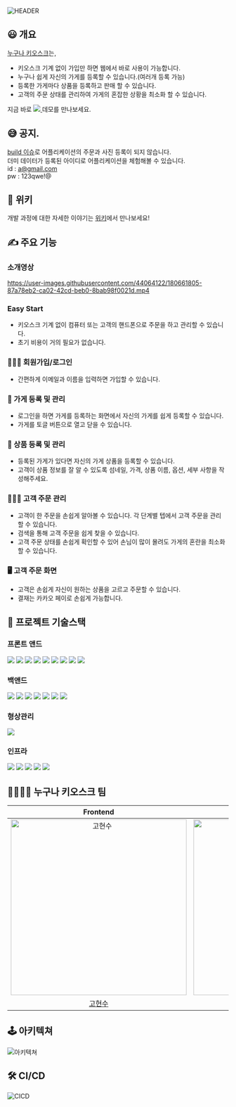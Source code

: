 ![HEADER](https://user-images.githubusercontent.com/44064122/180398132-4a3d6328-f638-4d82-b4ab-22b1ae069af9.png)

## 😃 개요

[누구나 키오스크](https://www.everyonekiosk.com)는,

- 키오스크 기계 없이 가입만 하면 웹에서 바로 사용이 가능합니다.
- 누구나 쉽게 자신의 가게를 등록할 수 있습니다.(여러개 등록 가능)
- 등록한 가게마다 상품을 등록하고 판매 할 수 있습니다.
- 고객의 주문 상태를 관리하여 가게의 혼잡한 상황을 최소화 할 수 있습니다.

지금 바로
<a href="https://www.everyonekiosk.com">
<img src="https://img.shields.io/badge/누구나 키오스크-61DAFB?style=for-the-badge&logoColor=white" />
</a> 데모를 만나보세요.

## 😅 공지.

[build 이슈](https://github.com/movie42/kiosk-frontend/wiki/%ED%8A%B8%EB%9F%AC%EB%B8%94%EC%8A%88%ED%8C%85/_edit#React-Build-%EC%9D%B4%ED%9B%84%EC%97%90-%ED%99%98%EA%B2%BD-%EB%B3%80%EC%88%98%EA%B0%92%EC%9D%B4-%EC%A0%81%EC%9A%A9%EB%90%98%EC%A7%80-%EC%95%8A%EB%8A%94-%EB%AC%B8%EC%A0%9C)로 어플리케이션의 주문과 사진 등록이 되지 않습니다.  
더미 데이터가 등록된 아이디로 어플리케이션을 체험해볼 수 있습니다.  
id : a@gmail.com  
pw : 123qwe!@

## 📑 위키

개발 과정에 대한 자세한 이야기는 [위키](https://github.com/movie42/kiosk-frontend/wiki)에서 만나보세요!

## ✍️ 주요 기능

### 소개영상

https://user-images.githubusercontent.com/44064122/180661805-87a78eb2-ca02-42cd-beb0-8bab98f0021d.mp4

### Easy Start

- 키오스크 기계 없이 컴퓨터 또는 고객의 핸드폰으로 주문을 하고 관리할 수 있습니다.
- 초기 비용이 거의 필요가 없습니다.

### 🦸🏽‍♂️ 회원가입/로그인

- 간편하게 이메일과 이름을 입력하면 가입할 수 있습니다.

### 📇 가게 등록 및 관리

- 로그인을 하면 가게를 등록하는 화면에서 자신의 가게를 쉽게 등록할 수 있습니다.
- 가게를 토글 버튼으로 열고 닫을 수 있습니다.

### 🌽 상품 등록 및 관리

- 등록된 가게가 있다면 자신의 가게 상품을 등록할 수 있습니다.
- 고객이 상품 정보를 잘 알 수 있도록 섬네일, 가격, 상품 이름, 옵션, 세부 사항을 작성해주세요.

### 👨🏻‍🌾 고객 주문 관리

- 고객이 한 주문을 손쉽게 알아볼 수 있습니다. 각 단계별 텝에서 고객 주문을 관리 할 수 있습니다.
- 검색을 통해 고객 주문을 쉽게 찾을 수 있습니다.
- 고객 주문 상태를 손쉽게 확인할 수 있어 손님이 많이 몰려도 가게의 혼란을 최소화할 수 있습니다.

### 🖥 고객 주문 화면

- 고객은 손쉽게 자신이 원하는 상품을 고르고 주문할 수 있습니다.
- 결재는 카카오 페이로 손쉽게 가능합니다.

## 📀 프로젝트 기술스택

### 프론트 앤드

<img src="https://img.shields.io/badge/React-61DAFB?style=for-the-badge&logo=React&logoColor=white" />&nbsp;<img src="https://img.shields.io/badge/TypeScript-3178C6?style=for-the-badge&logo=TypeScript&logoColor=white" />
<img src="https://img.shields.io/badge/React Query-FF4154?style=for-the-badge&logo=React Query&logoColor=white" />&nbsp;<img src="https://img.shields.io/badge/Recoil-1414A0?style=for-the-badge&logo=Recoil&logoColor=white" />
<img src="https://img.shields.io/badge/FramerMotion-0055FF?style=for-the-badge&logo=Framer&logoColor=white" />&nbsp;<img src="https://img.shields.io/badge/StyledComponents-DB7093?style=for-the-badge&logo=Framer&logoColor=white" />&nbsp;<img src="https://img.shields.io/badge/Code gen-FAFAFA?style=for-the-badge&logo=Code gen&logoColor=white" />&nbsp;<img src="https://img.shields.io/badge/GraphQL-E10098?style=for-the-badge&logo=GraphQL&logoColor=white" />&nbsp;<img src="https://img.shields.io/badge/ReactHookForm-DB7093?style=for-the-badge&logo=ReactHookForm&logoColor=white" />

### 백앤드

<img src="https://img.shields.io/badge/NestJS-E0234E?style=for-the-badge&logo=NestJS&logoColor=white" />&nbsp;<img src="https://img.shields.io/badge/TypeScript-3178C6?style=for-the-badge&logo=TypeScript&logoColor=white" />&nbsp;<img src="https://img.shields.io/badge/jwt-3178C6?style=for-the-badge&logo=jwt&logoColor=white" />&nbsp;<img src="https://img.shields.io/badge/MySQL-4479A1?style=for-the-badge&logo=MySQL&logoColor=white" />&nbsp;<img src="https://img.shields.io/badge/GraphQL-E10098?style=for-the-badge&logo=GraphQL&logoColor=white" />&nbsp;<img src="https://img.shields.io/badge/Node.js 16.x-339933?style=for-the-badge&logo=Node.js&logoColor=white" />&nbsp;<img src="https://img.shields.io/badge/typeorm-262627?style=for-the-badge&logo=typeorm&logoColor=white" />

### 형상관리

<img src="https://img.shields.io/badge/Git-F05032?style=for-the-badge&logo=Git&logoColor=white">

### 인프라

<img src="https://img.shields.io/badge/Amazon EC2-FF9900?style=for-the-badge&logo=Amazon EC2&logoColor=white" />&nbsp;<img src="https://img.shields.io/badge/Amazon S3-569A31?style=for-the-badge&logo=Amazon S3&logoColor=white" />&nbsp;<img src="https://img.shields.io/badge/Ubuntu 20.x-E95420?style=for-the-badge&logo=Ubuntu&logoColor=white" />&nbsp;<img src="https://img.shields.io/badge/NGINX-009639?style=for-the-badge&logo=NGINX&logoColor=white" />&nbsp;<img src="https://img.shields.io/badge/GitHub Actions-2088FF?style=for-the-badge&logo=GitHub Actions&logoColor=white">

## 👨‍👩‍👧‍👧 누구나 키오스크 팀

|                                          Frontend                                          |                                          Frontend                                          |                                          Backend                                           |                                          Backend                                           |
| :----------------------------------------------------------------------------------------: | :----------------------------------------------------------------------------------------: | :----------------------------------------------------------------------------------------: | :----------------------------------------------------------------------------------------: |
| <img src="https://avatars.githubusercontent.com/u/44064122?v=4" width=400px alt="고현수"/> | <img src="https://avatars.githubusercontent.com/u/95143138?v=4" width=400px alt="조서연"/> | <img src="https://avatars.githubusercontent.com/u/39974627?v=4" width=400px alt="정선교"/> | <img src="https://avatars.githubusercontent.com/u/56436283?v=4" width=400px alt="조민수"/> |
|                            [고현수](https://github.com/movie42)                            |                            [조서연](https://github.com/sycho09)                            |                           [정선교](https://github.com/tjsry0466)                           |                          [조민수](https://github.com/minsoo0715)                           |

## 🕹 아키텍쳐

![아키텍쳐](https://user-images.githubusercontent.com/44064122/180215835-3dc96d91-f7cb-4638-ae55-4e851a4d481c.png)

## 🛠 CI/CD

![CICD](https://user-images.githubusercontent.com/44064122/180215824-6e7a9b14-f44f-493e-97c2-251092bb4769.png)
